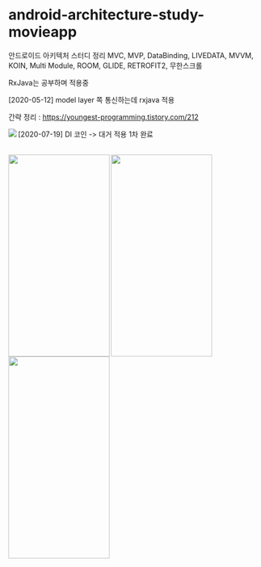 # android-architecture-study-movieapp
안드로이드 아키텍처 스터디 정리
MVC, MVP, DataBinding, LIVEDATA, MVVM, KOIN, Multi Module, ROOM, GLIDE, RETROFIT2, 무한스크롤

RxJava는 공부하며 적용중
<p>
[2020-05-12]
model layer 쪽 통신하는데 rxjava 적용 

간략 정리 : https://youngest-programming.tistory.com/212

<p>
[2020-07-19]
DI 코인 -> 대거 적용 1차 완료 
<img src="https://blog.kakaocdn.net/dn/vF8kY/btqHxbgrgFH/bBFaq7U1AwzintPTq42E3K/img.png" align="left" >
<p>
<br>
<img src="https://user-images.githubusercontent.com/37071007/82137613-b5068680-9854-11ea-8008-e46d62c489bc.png" align="left" height="400" width="200" >
<img src="https://user-images.githubusercontent.com/37071007/82137614-b8017700-9854-11ea-9d08-a8e2edd4b719.png" align="left" height="400" width="200" >
<img src="https://user-images.githubusercontent.com/37071007/82137616-bb94fe00-9854-11ea-9b0c-66473a6f3851.png" align="left" height="400" width="200" >
